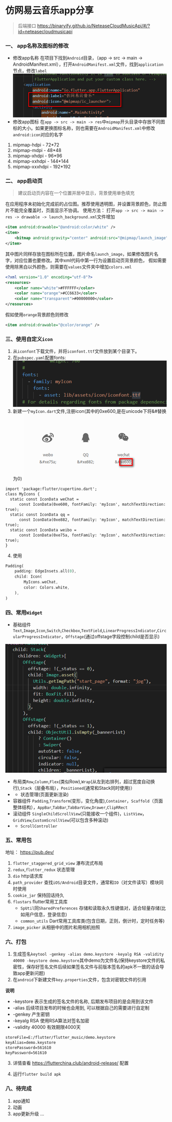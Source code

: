 # 仿网易云音乐app分享
> 后端接口 https://binaryify.github.io/NeteaseCloudMusicApi/#/?id=neteasecloudmusicapi


### 一、 app名称及图标的修改
- 修改app名称
在项目下找到`Android`目录，（app -> src -> main -> AndroidManifest.xml），打开`AndroidManifest.xml`文件，找到`application`节点，修改`label`
![img](./images/1.png)
- 修改app图标
在`app -> src -> main -> res`中`mipmap`开头目录中存放不同图标的大小。如果更换图标名称，则也需要在`AndroidManifest.xml`中修改`android:icon`对应的名字  
1. mipmap-hdpi - 72*72
2. mipmap-mdpi - 48*48
3. mipmap-xhdpi - 96*96
4. mipmap-xxhdpi - 144*144
5. mipmap-xxxhdpi - 192*192

### 二、 app启动页
>建议启动页内容在一个位置并居中显示，背景使用单色填充

在应用程序未初始化完成前的占位图。推荐使用透明图，并设置背景颜色，防止图片不能完全覆盖时，页面显示不协调。
使用方法： 打开`app -> src -> main -> res -> drawable -> launch_background.xml`文件增加
```xml
<item android:drawable="@android:color/white" />
<item>
    <bitmap android:gravity="center" android:src="@mipmap/launch_image" />
</item>
```
其中图片同样存放在图标所在位置，图片命名`launch_image`，如果修改图片名字，对应位置也要修改。其中xml代码中第一行为设置启动页背景颜色，
假如需要使用除黑白以外颜色，则需要在`values`文件夹中增加`colors.xml`
```xml
<?xml version="1.0" encoding="utf-8"?>
<resources>
    <color name="white">#FFFFFF</color>
    <color name="orange">#CC6633</color>
    <color name="transparent">#00000000</color>
</resources>
```
假如使用`orange`背景颜色则修改
```xml
<item android:drawable="@color/orange" />
```
### 三、使用自定义`icon`
1. 从`iconfont`下载文件，并将`iconfont.ttf`文件放到某个目录下。
2. 在`pubspec.yaml`配置fonts:  
![img](./images/icon.png)
3. 新建一个`myIcon.dart`文件,注册icon(其中的0xe600,是在unicode下将&#替换为0)
![img](./images/icon2.png)  
```
import 'package:flutter/cupertino.dart';
class MyIcons {
  static const IconData weChat =
      const IconData(0xe600, fontFamily: 'myIcon', matchTextDirection: true);
  static const IconData qq =
      const IconData(0xe882, fontFamily: 'myIcon', matchTextDirection: true);
  static const IconData weibo =
      const IconData(0xe75a, fontFamily: 'myIcon', matchTextDirection: true);
}
```
4. 使用
```dart
Padding(
    padding: EdgeInsets.all(0),
    child: Icon(
        MyIcons.weChat,
        color: Colors.white,
    ),
)
```


### 四、常用`Widget`
- 基础组件`Text`,`Image`,`Icon`,`Switch`,`Checkbox`,`TextField`,`LinearProgressIndicator`,`CircularProgressIndicator`，`Offstage`(通过offstage字段控制child是否显示)   

![img](./images/offstage.png)
- 布局类`Row`,`Column`,`Flex`(类似Row),`Wrap`(从左到右排列，超过宽度自动换行),`Stack`（层叠布局），`Positioned`(通常和Stack同时使用)）
- - 状态管理(页面更新渲染)
- 容器组件 `Padding`,`Transform`(变形，变化角度),`Container`，`Scaffold`（页面整体结构），`AppBar`,`TabBar`,`TabBarView`,`Drawer`,`ClipRRect`
- 滚动组件 `SingleChildScrollView`(只能接收一个组件)，`ListView`，`GridView`,`CustomScrollView`(可以包含多种滚动)
- - `ScrollController`

### 五、常用包
地址： https://pub.dev/

1. `flutter_staggered_grid_view` 瀑布流式布局
2. `redux`,`flutter_redux` 状态管理
3. `dio` http请求库
4. `path_provider` 查找`iOS/Android`目录文件，通常和`IO`（对文件读写）模块同时使用
5. `cookie_jar` 保持回话持久
6. `flustars` flutter常用工具库
   - `SpUtil`同`SharedPreferences` 存储和读取永久性键值对，适合轻量存储(比如用户信息，登录信息)
   - `common_utils` Dart常用工具库类(包含日期，正则，倒计时，定时任务等) 
7. `image_picker` 从相册中的图片和用相机拍照


### 六、打包
1. 生成签名`keytool -genkey -alias demo.keystore -keyalg RSA -validity 40000 -keystore demo.keystore`其中demo为文件名(保持keystore文件的私密性，保存好签名文件后续如果签名文件与前版本签名的apk不一致的话会导致app更新问题)
2. 在`android`下新建文件`key.properties`文件，包含对密钥文件的引用  

**说明**
- -keystore 表示生成的签名文件的名称, 后期发布项目的是会用到该文件
- -alias 后续项目发布的时候也会用到, 可以根据自己的需要进行自定制
- -genkey 产生密钥
- -keyalg RSA 使用RSA算法对签名加密
- -validity 40000 有效期限4000天
```
storeFile=E:/flutter/flutter_music/demo.keystore
keyAlias=demo.keystore
storePassword=561610
keyPassword=561610
```
3. 详情查看 https://flutterchina.club/android-release/  配置

4. 运行`flutter build apk`

### 八、待完成
1. app通知
2. 动画
3. app更新升级
...


